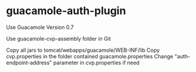 guacamole-auth-plugin
=====================

Use Guacamole Version 0.7

Use guacamole-cvp-assembly folder in Git

Copy all jars to tomcat/webapps/guacamole/WEB-INF/lib
Copy cvp.properties in the folder contained guacamole.properties
Change "auth-endpoint-address" parameter in cvp.properties if need
